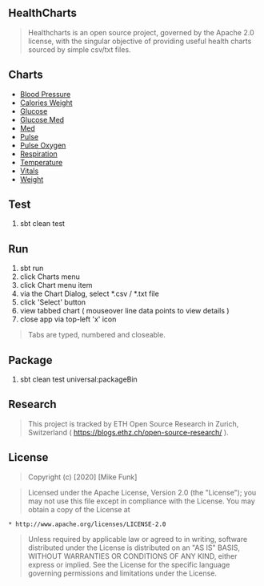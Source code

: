 HealthCharts
------------
>Healthcharts is an open source project, governed by the Apache 2.0 license, with the
>singular objective of providing useful health charts sourced by simple csv/txt files.

Charts
------
- [Blood Pressure](./docs/blood.pressure.chart.md)
- [Calories Weight](docs/calories.weight.chart.md)
- [Glucose](docs/glucose.chart.md)
- [Glucose Med](docs/glucose.med.chart.md)
- [Med](docs/med.chart.md)
- [Pulse](./docs/pulse.chart.md)
- [Pulse Oxygen](./docs/pulse.oxygen.chart.md)
- [Respiration](./docs/respiration.chart.md)
- [Temperature](./docs/temperature.chart.md)
- [Vitals](./docs/vitals.chart.md)
- [Weight](./docs/weight.chart.md)

Test
----
1. sbt clean test

Run
---
1. sbt run
2. click Charts menu
3. click Chart menu item
4. via the Chart Dialog, select *.csv / *.txt file
5. click 'Select' button
6. view tabbed chart ( mouseover line data points to view details )
7. close app via top-left 'x' icon
>Tabs are typed, numbered and closeable.

Package
-------
1. sbt clean test universal:packageBin

Research
--------
>This project is tracked by ETH Open Source Research in Zurich, Switzerland ( https://blogs.ethz.ch/open-source-research/ ).

License
-------
> Copyright (c) [2020] [Mike Funk]

>Licensed under the Apache License, Version 2.0 (the "License");
you may not use this file except in compliance with the License.
You may obtain a copy of the License at

    * http://www.apache.org/licenses/LICENSE-2.0

>Unless required by applicable law or agreed to in writing, software
distributed under the License is distributed on an "AS IS" BASIS,
WITHOUT WARRANTIES OR CONDITIONS OF ANY KIND, either express or implied.
See the License for the specific language governing permissions and
limitations under the License.